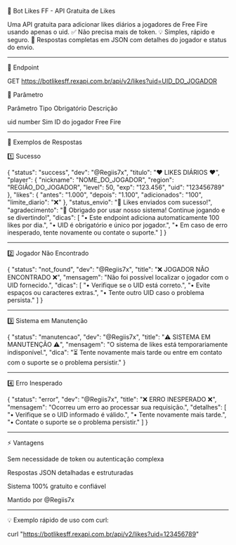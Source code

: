 🚀 Bot Likes FF - API Gratuita de Likes





Uma API gratuita para adicionar likes diários a jogadores de Free Fire usando apenas o uid.
✅ Não precisa mais de token.
💡 Simples, rápido e seguro.
🎯 Respostas completas em JSON com detalhes do jogador e status do envio.


---

📌 Endpoint

GET https://botlikesff.rexapi.com.br/api/v2/likes?uid=UID_DO_JOGADOR

🔹 Parâmetro

Parâmetro	Tipo	Obrigatório	Descrição

uid	number	Sim	ID do jogador Free Fire



---

💬 Exemplos de Respostas

1️⃣ Sucesso

{
  "status": "success",
  "dev": "@Regiis7x",
  "titulo": "❤️ LIKES DIÁRIOS ❤️",
  "player": {
    "nickname": "NOME_DO_JOGADOR",
    "region": "REGIÃO_DO_JOGADOR",
    "level": 50,
    "exp": "123.456",
    "uid": "123456789"
  },
  "likes": {
    "antes": "1.000",
    "depois": "1.100",
    "adicionados": "100",
    "limite_diario": "❌"
  },
  "status_envio": "🎉 Likes enviados com sucesso!",
  "agradecimento": "💖 Obrigado por usar nosso sistema! Continue jogando e se divertindo!",
  "dicas": [
    "• Este endpoint adiciona automaticamente 100 likes por dia.",
    "• UID é obrigatório e único por jogador.",
    "• Em caso de erro inesperado, tente novamente ou contate o suporte."
  ]
}


---

2️⃣ Jogador Não Encontrado

{
  "status": "not_found",
  "dev": "@Regiis7x",
  "title": "❌ JOGADOR NÃO ENCONTRADO ❌",
  "mensagem": "Não foi possível localizar o jogador com o UID fornecido.",
  "dicas": [
    "• Verifique se o UID está correto.",
    "• Evite espaços ou caracteres extras.",
    "• Tente outro UID caso o problema persista."
  ]
}


---

3️⃣ Sistema em Manutenção

{
  "status": "manutencao",
  "dev": "@Regiis7x",
  "title": "⚠️ SISTEMA EM MANUTENÇÃO ⚠️",
  "mensagem": "O sistema de likes está temporariamente indisponível.",
  "dica": "⏳ Tente novamente mais tarde ou entre em contato com o suporte se o problema persistir."
}


---

4️⃣ Erro Inesperado

{
  "status": "error",
  "dev": "@Regiis7x",
  "title": "❌ ERRO INESPERADO ❌",
  "mensagem": "Ocorreu um erro ao processar sua requisição.",
  "detalhes": [
    "• Verifique se o UID informado é válido.",
    "• Tente novamente mais tarde.",
    "• Contate o suporte se o problema persistir."
  ]
}


---

⚡ Vantagens

Sem necessidade de token ou autenticação complexa

Respostas JSON detalhadas e estruturadas

Sistema 100% gratuito e confiável

Mantido por @Regiis7x



---

💡 Exemplo rápido de uso com curl:

curl "https://botlikesff.rexapi.com.br/api/v2/likes?uid=123456789"
